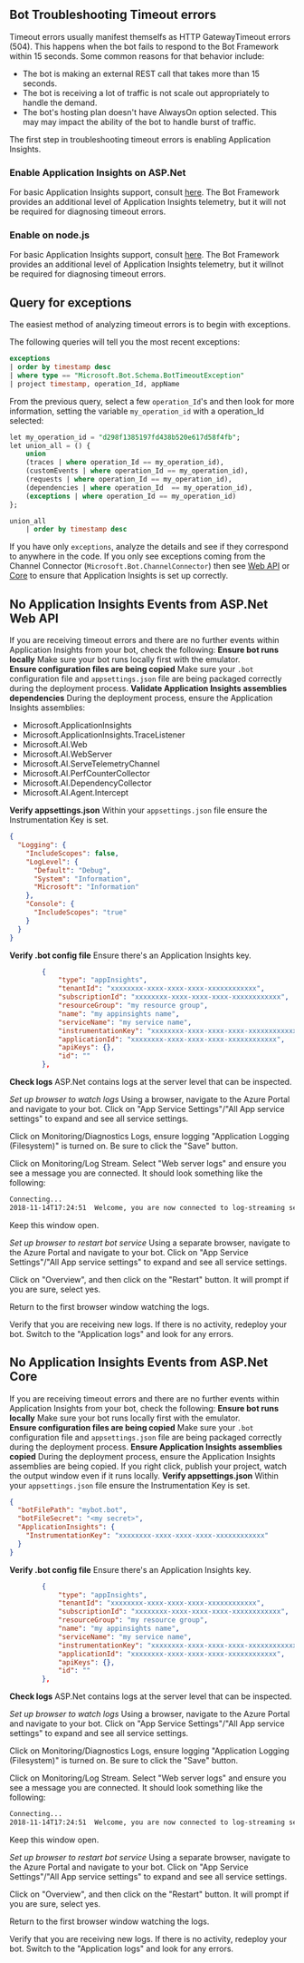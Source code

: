 ## Bot Troubleshooting Timeout errors

Timeout errors usually manifest themselfs as HTTP GatewayTimeout errors (504). This happens when the bot fails to respond to the Bot Framework within 15 seconds. Some common reasons for that behavior include:

- The bot is making an external REST call that takes more than 15 seconds.
- The bot is receiving a lot of traffic is not scale out appropriately to handle the demand.
- The bot's hosting plan doesn't have AlwaysOn option selected. This may may impact the ability of the bot to handle burst of traffic.

The first step in troubleshooting timeout errors is enabling Application Insights. 

### Enable Application Insights on ASP.Net
For basic Application Insights support, consult [here](https://docs.microsoft.com/en-us/azure/application-insights/app-insights-asp-net).
The Bot Framework provides an additional level of Application Insights telemetry, but it will not be required for diagnosing timeout errors.

### Enable on node.js
For basic Application Insights support, consult [here](https://docs.microsoft.com/en-us/azure/application-insights/app-insights-nodejs?toc=/azure/azure-monitor/toc.json).
The Bot Framework provides an additional level of Application Insights telemetry, but it willnot be required for diagnosing timeout errors.

## Query for exceptions
The easiest method of analyzing timeout errors is to begin with exceptions.

The following queries will tell you the most recent exceptions:
```sql
exceptions 
| order by timestamp desc
| where type == "Microsoft.Bot.Schema.BotTimeoutException" 
| project timestamp, operation_Id, appName 
```

From the previous query, select a few `operation_Id`'s and then look for more information, setting the variable `my_operation_id` with a operation_Id selected:

```sql
let my_operation_id = "d298f1385197fd438b520e617d58f4fb";
let union_all = () {
    union
    (traces | where operation_Id == my_operation_id),
    (customEvents | where operation_Id == my_operation_id),
    (requests | where operation_Id == my_operation_id),
    (dependencies | where operation_Id  == my_operation_id),
    (exceptions | where operation_Id == my_operation_id)
};

union_all
    | order by timestamp desc
```
If you have only `exceptions`, analyze the details and see if they correspond to anywhere in the code. If you only see exceptions coming from the Channel Connector (`Microsoft.Bot.ChannelConnector`) then see [Web API](#no-application-insights-events-from-asp.net-web-api) or [Core](#no-application-insights-events-from-ap.net-core) to ensure that Application Insights is set up correctly.


## No Application Insights Events from ASP.Net Web API
If you are receiving timeout errors and there are no further events within Application Insights from your bot, check the following:
**Ensure bot runs locally**
Make sure your bot runs locally first with the emulator.  
**Ensure configuration files are being copied**
Make sure your `.bot` configuration file and `appsettings.json` file are being packaged correctly during the deployment process.
**Validate Application Insights assemblies dependencies**
During the deployment process, ensure the Application Insights assemblies:
- Microsoft.ApplicationInsights
- Microsoft.ApplicationInsights.TraceListener
- Microsoft.AI.Web
- Microsoft.AI.WebServer
- Microsoft.AI.ServeTelemetryChannel
- Microsoft.AI.PerfCounterCollector
- Microsoft.AI.DependencyCollector
- Microsoft.AI.Agent.Intercept

**Verify appsettings.json**
Within your `appsettings.json` file ensure the Instrumentation Key is set.
```json
{
  "Logging": {
    "IncludeScopes": false,
    "LogLevel": {
      "Default": "Debug",
      "System": "Information",
      "Microsoft": "Information"
    },
    "Console": {
      "IncludeScopes": "true"
    }  
  }
}
```

**Verify .bot config file**
Ensure there's an Application Insights key.

```json
        {
            "type": "appInsights",
            "tenantId": "xxxxxxxx-xxxx-xxxx-xxxx-xxxxxxxxxxxx",
            "subscriptionId": "xxxxxxxx-xxxx-xxxx-xxxx-xxxxxxxxxxxx",
            "resourceGroup": "my resource group",
            "name": "my appinsights name",
            "serviceName": "my service name",
            "instrumentationKey": "xxxxxxxx-xxxx-xxxx-xxxx-xxxxxxxxxxxx",
            "applicationId": "xxxxxxxx-xxxx-xxxx-xxxx-xxxxxxxxxxxx",
            "apiKeys": {},
            "id": ""
        },
```
**Check logs**
ASP.Net contains logs at the server level that can be inspected.

*Set up browser to watch logs*
Using a browser, navigate to the Azure Portal and navigate to your bot.  Click on "App Service Settings"/"All App service settings" to expand and see all service settings.

Click on Monitoring/Diagnostics Logs, ensure logging "Application Logging (Filesystem)" is turned on.  Be sure to click the "Save" button.

Click on Monitoring/Log Stream.  Select "Web server logs" and ensure you see a message you are connected.  It should look something like the following:

```bash
Connecting...
2018-11-14T17:24:51  Welcome, you are now connected to log-streaming service.
```
Keep this window open.

*Set up browser to restart bot service*
Using a separate browser, navigate to the Azure Portal and navigate to your bot.  Click on "App Service Settings"/"All App service settings" to expand and see all service settings.

Click on "Overview", and then click on the "Restart" button.  It will prompt if you are sure, select yes.

Return to the first browser window watching the logs.

Verify that you are receiving new logs.  If there is no activity, redeploy your bot.
Switch to the "Application logs" and look for any errors.
## No Application Insights Events from ASP.Net Core 
If you are receiving timeout errors and there are no further events within Application Insights from your bot, check the following:
**Ensure bot runs locally**
Make sure your bot runs locally first with the emulator.  
**Ensure configuration files are being copied**
Make sure your `.bot` configuration file and `appsettings.json` file are being packaged correctly during the deployment process.
**Ensure Application Insights assemblies copied**
During the deployment process, ensure the Application Insights assemblies are being copied.  If you right click, publish your project, watch the output window even if it runs locally. 
**Verify appsettings.json**
Within your `appsettings.json` file ensure the Instrumentation Key is set.
```json
{
  "botFilePath": "mybot.bot",
  "botFileSecret": "<my secret>",
  "ApplicationInsights": {
    "InstrumentationKey": "xxxxxxxx-xxxx-xxxx-xxxx-xxxxxxxxxxxx"
  }
}
```
**Verify .bot config file**
Ensure there's an Application Insights key.

```json
        {
            "type": "appInsights",
            "tenantId": "xxxxxxxx-xxxx-xxxx-xxxx-xxxxxxxxxxxx",
            "subscriptionId": "xxxxxxxx-xxxx-xxxx-xxxx-xxxxxxxxxxxx",
            "resourceGroup": "my resource group",
            "name": "my appinsights name",
            "serviceName": "my service name",
            "instrumentationKey": "xxxxxxxx-xxxx-xxxx-xxxx-xxxxxxxxxxxx",
            "applicationId": "xxxxxxxx-xxxx-xxxx-xxxx-xxxxxxxxxxxx",
            "apiKeys": {},
            "id": ""
        },
```
**Check logs**
ASP.Net contains logs at the server level that can be inspected.

*Set up browser to watch logs*
Using a browser, navigate to the Azure Portal and navigate to your bot.  Click on "App Service Settings"/"All App service settings" to expand and see all service settings.

Click on Monitoring/Diagnostics Logs, ensure logging "Application Logging (Filesystem)" is turned on.  Be sure to click the "Save" button.

Click on Monitoring/Log Stream.  Select "Web server logs" and ensure you see a message you are connected.  It should look something like the following:

```bash
Connecting...
2018-11-14T17:24:51  Welcome, you are now connected to log-streaming service.
```
Keep this window open.

*Set up browser to restart bot service*
Using a separate browser, navigate to the Azure Portal and navigate to your bot.  Click on "App Service Settings"/"All App service settings" to expand and see all service settings.

Click on "Overview", and then click on the "Restart" button.  It will prompt if you are sure, select yes.

Return to the first browser window watching the logs.

Verify that you are receiving new logs.  If there is no activity, redeploy your bot.
Switch to the "Application logs" and look for any errors.

